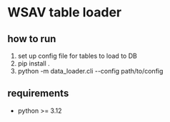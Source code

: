 # WSAV table loader

## how to run

1. set up config file for tables to load to DB
2. pip install .
3. python -m data_loader.cli --config path/to/config

## requirements

- python >= 3.12
